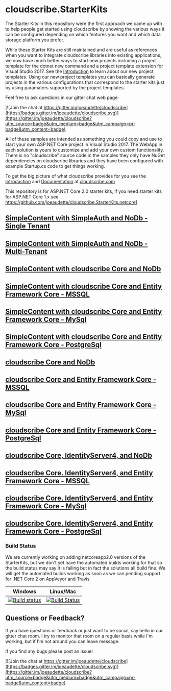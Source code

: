 # cloudscribe.StarterKits

The Starter Kits in this repository were the first approach we came up with to help people get started using cloudscribe by showing the various ways it can be configured depending on which features you want and which data storage platform you prefer.

While these Starter Kits are still maintained and are useful as references when you want to integrate cloudscribe libraries into existing applications, we now have much better ways to start new projects including a project template for the dotnet new command and a project template extension for Visual Studio 2017. See the [Introduction](https://www.cloudscribe.com/docs/introduction) to learn about our new project templates. Using our new project templates you can basically generate projects in the various configurations that correspond to the starter kits just by using paramaters supported by the project templates.

Feel free to ask questions in our gitter chat web page:

[![Join the chat at https://gitter.im/joeaudette/cloudscribe](https://badges.gitter.im/joeaudette/cloudscribe.svg)](https://gitter.im/joeaudette/cloudscribe?utm_source=badge&utm_medium=badge&utm_campaign=pr-badge&utm_content=badge)


All of these samples are intended as something you could copy and use to start your own ASP.NET Core project in Visual Studio 2017. The WebApp in each solution is yours to customize and add your own custom functionality. There is no "cloudscribe" source code in the samples they only have NuGet dependencies on cloudscribe libraries and they have been configured with example Startup.cs code to get things working.

To get the big picture of what cloudscribe provides for you see the [Introduction](https://www.cloudscribe.com/docs/introduction) and [Documentation](https://www.cloudscribe.com/docs) at [cloudscribe.com](https://www.cloudscribe.com/)

This repository is for ASP.NET Core 2.0 starter kits, if you need starter kits for ASP.NET Core 1.x see https://github.com/joeaudette/cloudscribe.StarterKits.netcore1

## [SimpleContent with SimpleAuth and NoDb - Single Tenant](https://github.com/joeaudette/cloudscribe.StarterKits/tree/master/SimpleContent-SimpleAuth-nodb)

## [SimpleContent with SimpleAuth and NoDb - Multi-Tenant](https://github.com/joeaudette/cloudscribe.StarterKits/tree/master/SimpleContent-SimpleAuth-nodb-multitenant)

## [SimpleContent with cloudscribe Core and NoDb](https://github.com/joeaudette/cloudscribe.StarterKits/tree/master/SimpleContent-cloudscribecore-nodb)

## [SimpleContent with cloudscribe Core and Entity Framework Core - MSSQL](https://github.com/joeaudette/cloudscribe.StarterKits/tree/master/SimpleContent-cloudscribecore-ef)

## [SimpleContent with cloudscribe Core and Entity Framework Core - MySql](https://github.com/joeaudette/cloudscribe.StarterKits/tree/master/SimpleContent-cloudscribecore-ef-mysql)

## [SimpleContent with cloudscribe Core and Entity Framework Core - PostgreSql](https://github.com/joeaudette/cloudscribe.StarterKits/tree/master/SimpleContent-cloudscribecore-ef-pgsql)

## [cloudscribe Core and NoDb](https://github.com/joeaudette/cloudscribe.StarterKits/tree/master/cloudscribe-core-nodb)

## [cloudscribe Core and Entity Framework Core - MSSQL](https://github.com/joeaudette/cloudscribe.StarterKits/tree/master/cloudscribe-core-ef)

## [cloudscribe Core and Entity Framework Core - MySql](https://github.com/joeaudette/cloudscribe.StarterKits/tree/master/cloudscribe-core-ef-mysql)

## [cloudscribe Core and Entity Framework Core - PostgreSql](https://github.com/joeaudette/cloudscribe.StarterKits/tree/master/cloudscribe-core-ef-pgsql)

## [cloudscribe Core, IdentityServer4, and NoDb](https://github.com/joeaudette/cloudscribe.StarterKits/tree/master/cloudscribe-idserver-nodb)

## [cloudscribe Core. IdentityServer4, and Entity Framework Core - MSSQL](https://github.com/joeaudette/cloudscribe.StarterKits/tree/master/cloudscribe-idserver-ef)

## [cloudscribe Core. IdentityServer4, and Entity Framework Core - MySql](https://github.com/joeaudette/cloudscribe.StarterKits/tree/master/cloudscribe-idserver-ef-mysql)

## [cloudscribe Core. IdentityServer4, and Entity Framework Core - PostgreSql](https://github.com/joeaudette/cloudscribe.StarterKits/tree/master/cloudscribe-idserver-ef-pgsql)

### Build Status

We are currently working on adding netcoreapp2.0 versions of the StarterKits, but we don't yet have the automated builds working for that so the build status may say it is failing but in fact the solutions all build fine. We will get the automated builds working as soon as we can pending support for .NET Core 2 on AppVeyor and Travis

| Windows  | Linux/Mac |
| ------------- | ------------- |
| [![Build status](https://ci.appveyor.com/api/projects/status/jvafvkw4xueq3te4?svg=true)](https://ci.appveyor.com/project/joeaudette/cloudscribe-starterkits)  | [![Build Status](https://travis-ci.org/joeaudette/cloudscribe.StarterKits.svg?branch=master)](https://travis-ci.org/joeaudette/cloudscribe.StarterKits)  |

## Questions or Feedback?

If you have questions or feedback or just want to be social, say hello in our gitter chat room. I try to monitor that room on a regular basis while I'm working, but if I'm not around you can leave  message.

If you find any bugs please post an issue!

[![Join the chat at https://gitter.im/joeaudette/cloudscribe](https://badges.gitter.im/joeaudette/cloudscribe.svg)](https://gitter.im/joeaudette/cloudscribe?utm_source=badge&utm_medium=badge&utm_campaign=pr-badge&utm_content=badge)
